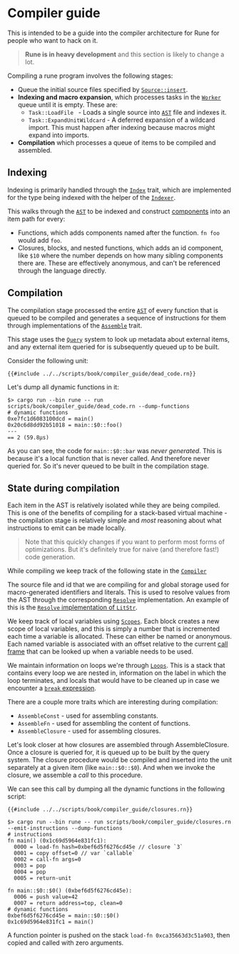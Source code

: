# Compiler guide

This is intended to be a guide into the compiler architecture for Rune for
people who want to hack on it.

> **Rune is in heavy development** and this section is likely to change a lot.

Compiling a rune program involves the following stages:

* Queue the initial source files specified by [`Source::insert`].
* **Indexing and macro expansion**, which processes tasks in the [`Worker`]
  queue until it is empty. These are:
  * `Task::LoadFile ` - Loads a single source into [`AST`] file and indexes it.
  * `Task::ExpandUnitWildcard` - A deferred expansion of a wildcard import. This
    must happen after indexing because macros might expand into imports.
* **Compilation** which processes a queue of items to be compiled and assembled.

## Indexing

Indexing is primarily handled through the [`Index`] trait, which are
implemented for the type being indexed with the helper of the [`Indexer`].

This walks through the [`AST`] to be indexed and construct [components] into an
item path for every:
* Functions, which adds components named after the function. `fn foo` would add
  `foo`.
* Closures, blocks, and nested functions, which adds an id component, like `$10`
  where the number depends on how many sibling components there are. These are
  effectively anonymous, and can't be referenced through the language directly.

## Compilation

The compilation stage processed the entire [`AST`] of every function that is
queued to be compiled and generates a sequence of instructions for them through
implementations of the [`Assemble`] trait.

This stage uses the [`Query`] system to look up metadata about external items,
and any external item queried for is subsequently queued up to be built.

Consider the following unit:

```rune
{{#include ../../scripts/book/compiler_guide/dead_code.rn}}
```

Let's dump all dynamic functions in it:

```text
$> cargo run --bin rune -- run scripts/book/compiler_guide/dead_code.rn --dump-functions
# dynamic functions
0xe7fc1d6083100dcd = main()
0x20c6d8dd92b51018 = main::$0::foo()
---
== 2 (59.8µs)
```

As you can see, the code for `main::$0::bar` was *never generated*. This is
because it's a local function that is never called. And therefore never queried
for. So it's never queued to be built in the compilation stage.

## State during compilation

Each item in the AST is relatively isolated while they are being compiled. This
is one of the benefits of compiling for a stack-based virtual machine - the
compilation stage is relatively simple and *most* reasoning about what
instructions to emit can be made locally.

> Note that this quickly changes if you want to perform most forms of
> optimizations. But it's definitely true for naive (and therefore fast!) code
> generation.

While compiling we keep track of the following state in the [`Compiler`]

The source file and id that we are compiling for and global storage used for
macro-generated identifiers and literals. This is used to resolve values from
the AST through the corresponding [`Resolve`] implementation. An example of this
is the [`Resolve` implementation of `LitStr`].

We keep track of local variables using [`Scopes`]. Each block creates a new
scope of local variables, and this is simply a number that is incremented each
time a variable is allocated. These can either be named or anonymous. Each named
variable is associated with an offset relative to the current [call
frame](./call_frames.md) that can be looked up when a variable needs to be used.

We maintain information on loops we're through [`Loops`]. This is a stack that
contains every loop we are nested in, information on the label in which the loop
terminates, and locals that would have to be cleaned up in case we encounter a
[`break` expression].

There are a couple more traits which are interesting during compilation:
* `AssembleConst` - used for assembling constants.
* `AssembleFn` - used for assembling the content of functions.
* `AssembleClosure` - used for assembling closures.

Let's look closer at how closures are assembled through AssembleClosure. Once a
closure is queried for, it is queued up to be built by the query system. The
closure procedure would be compiled and inserted into the unit separately at a
given item (like `main::$0::$0`). And when we invoke the closure, we assemble a
*call* to this procedure.

We can see this call by dumping all the dynamic functions in the following
script:

```rune
{{#include ../../scripts/book/compiler_guide/closures.rn}}
```

```text
$> cargo run --bin rune -- run scripts/book/compiler_guide/closures.rn --emit-instructions --dump-functions
# instructions
fn main() (0x1c69d5964e831fc1):
  0000 = load-fn hash=0xbef6d5f6276cd45e // closure `3`
  0001 = copy offset=0 // var `callable`
  0002 = call-fn args=0
  0003 = pop
  0004 = pop
  0005 = return-unit

fn main::$0::$0() (0xbef6d5f6276cd45e):
  0006 = push value=42
  0007 = return address=top, clean=0
# dynamic functions
0xbef6d5f6276cd45e = main::$0::$0()
0x1c69d5964e831fc1 = main()
```

A function pointer is pushed on the stack `load-fn 0xca35663d3c51a903`, then
copied and called with zero arguments.

[`Assemble`]: https://github.com/rune-rs/rune/blob/main/crates/rune/src/compiling/assemble/mod.rs
[`AST`]: https://github.com/rune-rs/rune/tree/main/crates/rune/src/ast
[`break` expression]: https://github.com/rune-rs/rune/blob/main/crates/rune/src/compiling/assemble/expr_break.rs
[`closure` expression]: https://github.com/rune-rs/rune/blob/main/crates/rune/src/compiling/assemble/expr_closure.rs
[`Compiler`]: https://github.com/rune-rs/rune/blob/main/crates/rune/src/compiling/compiler.rs
[`Index`]: https://github.com/rune-rs/rune/blob/main/crates/rune/src/indexing/index.rs
[`Indexer`]: https://github.com/rune-rs/rune/blob/main/crates/rune/src/indexing/index.rs
[`Items`]: https://github.com/rune-rs/rune/blob/main/crates/rune/src/shared/items.rs
[`Loops`]: https://github.com/rune-rs/rune/blob/main/crates/rune/src/compiling/loops.rs
[`Query`]: https://github.com/rune-rs/rune/blob/main/crates/rune/src/query.rs
[`Resolve` implementation of `LitStr`]: https://github.com/rune-rs/rune/blob/main/crates/rune/src/ast/lit_str.rs
[`Resolve`]: https://github.com/rune-rs/rune/blob/main/crates/rune/src/parsing/resolve.rs
[`Scopes`]: https://github.com/rune-rs/rune/blob/main/crates/rune/src/compiling/scopes.rs
[`Source::insert`]: https://docs.rs/rune/0/rune/struct.Source.html#method.insert
[`Worker`]: https://github.com/rune-rs/rune/blob/main/crates/rune/src/worker.rs
[components]: https://github.com/rune-rs/rune/blob/main/crates/rune/src/item.rs

